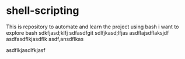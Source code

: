 # shell-scripting
This is repository to automate and learn the project using bash
i want to explore bash
sdkfjasd;klfj
sdfasdfgit 
sdlfjkasd;lfjas
asdflajsdflaksjdf
asdfasdflkjasdflk
asdf,ansdflkas

asdflkjasdlfkjasf